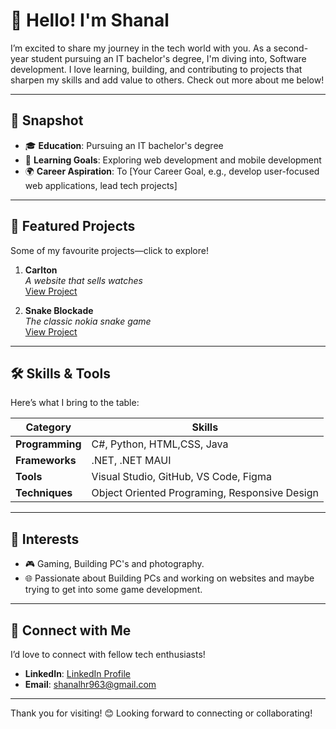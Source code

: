 # 👋 Hello! I'm Shanal

I’m excited to share my journey in the tech world with you. As a second-year student pursuing an IT bachelor's degree, I'm diving into, Software development. I love learning, building, and contributing to projects that sharpen my skills and add value to others. Check out more about me below!

---

## 🌟 Snapshot
- 🎓 **Education**: Pursuing an IT bachelor's degree
- 🚀 **Learning Goals**: Exploring web development and mobile development
- 🌍 **Career Aspiration**: To [Your Career Goal, e.g., develop user-focused web applications, lead tech projects]

---

## 📂 Featured Projects
Some of my favourite projects—click to explore!

1. **Carlton**  
   *A website that sells watches*  
   [View Project](https://shez4.github.io/carlton/)

2. **Snake Blockade**  
   *The classic nokia snake game*  
   [View Project](https://github.com/shez4/Snake.git)

---

## 🛠 Skills & Tools
Here’s what I bring to the table:

| Category         | Skills                       |
|------------------|------------------------------|
| **Programming**  | C#, Python, HTML,CSS, Java  |
| **Frameworks**   | .NET, .NET MAUI   |
| **Tools**        | Visual Studio, GitHub, VS Code, Figma       |
| **Techniques**   | Object Oriented Programing, Responsive Design   |

---

## 🌱 Interests
- 🎮 Gaming, Building PC's and photography.
- 🌐 Passionate about Building PCs and working on websites and maybe trying to get into some game development.

---

## 🤝 Connect with Me
I’d love to connect with fellow tech enthusiasts!  
- **LinkedIn**: [LinkedIn Profile](https://www.linkedin.com/in/shanal-rathnaweera-7584b1285/)
- **Email**: shanalhr963@gmail.com

---

Thank you for visiting! 😊 Looking forward to connecting or collaborating!
